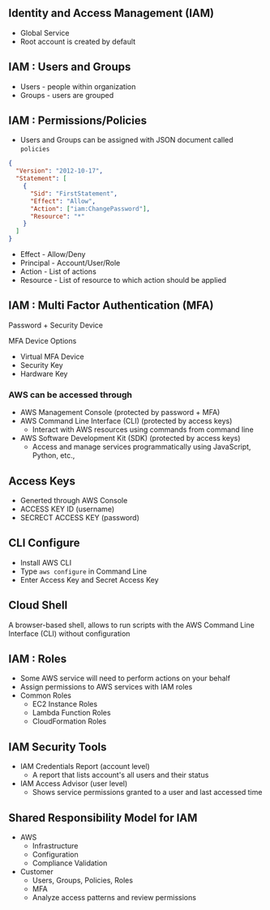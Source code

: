 ## Identity and Access Management (IAM)
- Global Service
- Root account is created by default

## IAM : Users and Groups
- Users - people within organization
- Groups - users are grouped

## IAM : Permissions/Policies
- Users and Groups can be assigned with JSON document called `policies`

```json
{
  "Version": "2012-10-17",
  "Statement": [
    {
      "Sid": "FirstStatement",
      "Effect": "Allow",
      "Action": ["iam:ChangePassword"],
      "Resource": "*"
    }
  ]
}
```

- Effect - Allow/Deny
- Principal - Account/User/Role
- Action - List of actions
- Resource - List of resource to which action should be applied

## IAM : Multi Factor Authentication (MFA)
Password + Security Device <br/>

MFA Device Options
- Virtual MFA Device
- Security Key
- Hardware Key

### AWS can be accessed through
- AWS Management Console (protected by password + MFA)
- AWS Command Line Interface (CLI) (protected by access keys)
  - Interact with AWS resources using commands from command line
- AWS Software Development Kit (SDK) (protected by access keys)
  - Access and manage services programmatically using JavaScript, Python, etc.,
  
## Access Keys
- Generted through AWS Console
- ACCESS KEY ID (username)
- SECRECT ACCESS KEY (password)

## CLI Configure
- Install AWS CLI
- Type `aws configure` in Command Line
- Enter Access Key and Secret Access Key

## Cloud Shell
A browser-based shell, allows to run scripts with the AWS Command Line Interface (CLI) without configuration

## IAM : Roles
- Some AWS service will need to perform actions on your behalf
- Assign permissions to AWS services with IAM roles
- Common Roles
  - EC2 Instance Roles
  - Lambda Function Roles
  - CloudFormation Roles   

## IAM Security Tools
- IAM Credentials Report (account level)
  - A report that lists account's all users and their status
- IAM Access Advisor (user level)
  - Shows service permissions granted to a user and last accessed time

## Shared Responsibility Model for IAM
- AWS
  - Infrastructure
  - Configuration
  - Compliance Validation
- Customer
  - Users, Groups, Policies, Roles
  - MFA
  - Analyze access patterns and review permissions
